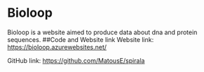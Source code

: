 # Bioloop
Bioloop is a website aimed to produce data about dna and protein
sequences.
##Code and Website link
Website link: https://bioloop.azurewebsites.net/

GitHub link: https://github.com/MatousE/spirala
